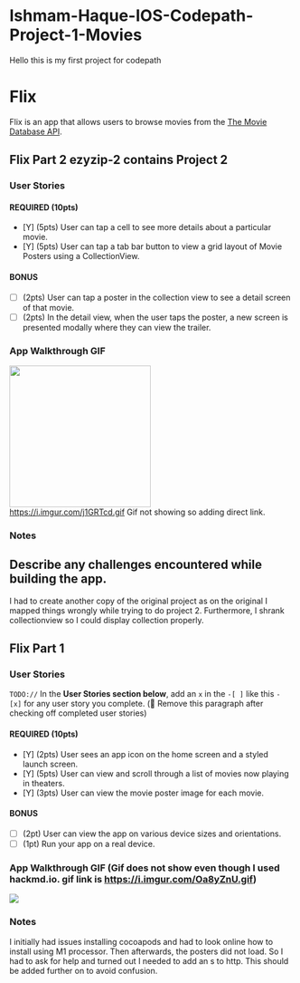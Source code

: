 # Ishmam-Haque-IOS-Codepath-Project-1-Movies
Hello this is my first project for codepath
# Flix
Flix is an app that allows users to browse movies from the [The Movie Database API](http://docs.themoviedb.apiary.io/#).
## Flix Part 2 ezyzip-2 contains Project 2 

### User Stories

#### REQUIRED (10pts)
- [Y] (5pts) User can tap a cell to see more details about a particular movie.
- [Y] (5pts) User can tap a tab bar button to view a grid layout of Movie Posters using a CollectionView.

#### BONUS
- [ ] (2pts) User can tap a poster in the collection view to see a detail screen of that movie.
- [ ] (2pts) In the detail view, when the user taps the poster, a new screen is presented modally where they can view the trailer.

### App Walkthrough GIF
<img src="https://i.imgur.com/j1GRTcd.gif" width=250><br>
https://i.imgur.com/j1GRTcd.gif
Gif not showing so adding direct link.
### Notes
Describe any challenges encountered while building the app.
---
I had to create another copy of the original project as on the original I mapped things wrongly while trying to do project 2. Furthermore, I shrank collectionview so I could display collection properly.
## Flix Part 1

### User Stories
`TODO://` In the **User Stories section below**, add an `x` in the `-[ ]` like this `- [x]` for any user story you complete. (🚫 Remove this paragraph after checking off completed user stories)

#### REQUIRED (10pts)
- [Y] (2pts) User sees an app icon on the home screen and a styled launch screen.
- [Y] (5pts) User can view and scroll through a list of movies now playing in theaters.
- [Y] (3pts) User can view the movie poster image for each movie.

#### BONUS
- [ ] (2pt) User can view the app on various device sizes and orientations.
- [ ] (1pt) Run your app on a real device.

### App Walkthrough GIF (Gif does not show even though I used hackmd.io. gif link is https://i.imgur.com/Oa8yZnU.gif)
![](https://i.imgur.com/Oa8yZnU.gif)




### Notes
I initially had issues installing cocoapods and had to look online how to install using M1 processor. Then afterwards, the posters did not load. So I had to ask for help and turned out I needed to add an s to http. This should be added further on to avoid confusion.

